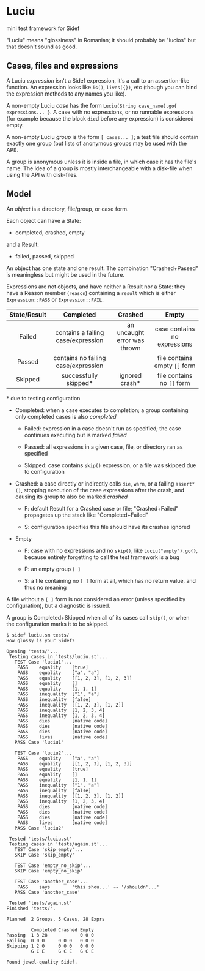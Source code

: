 # Luciu

mini test framework for Sidef

"Luciu" means "glossiness" in Romanian; it should probably be "lucios" but that doesn't sound as good.

## Cases, files and expressions

A Luciu *expression* isn't a Sidef expression, it's a call to an assertion-like function. An expression looks like `is()`, `lives({})`, etc (though you can bind the expression methods to any names you like).

A non-empty Luciu *case* has the form `Luciu(String case_name).go{ expressions... }`. A case with no expressions, or no runnable expressions (for example because the block `die`d before any expression) is considered empty.

A non-empty Luciu *group* is the form `[ cases... ]`; a test file should contain exactly one group (but lists of anonymous groups may be used with the API).

A group is anonymous unless it is inside a file, in which case it has the file's name. The idea of a group is mostly interchangeable with a disk-file when using the API with disk-files.

## Model
An *object* is a directory, file/group, or case form.

Each object can have a State:
* completed, crashed, empty

and a Result:
* failed, passed, skipped

An object has one state and one result. The combination "Crashed+Passed" is meaningless but might be used in the future.

Expressions are not objects, and have neither a Result nor a State: they have a Reason member (`reason`) containing a `result` which is either `Expression::PASS` or `Expression::FAIL`.

| State/Result 	|              Completed              	|            Crashed           	|             Empty             	|
|:------------:	|:-----------------------------------:	|:----------------------------:	|:-----------------------------:	|
|    Failed    	|  contains a failing case/expression 	| an uncaught error was thrown 	|  case contains no expressions 	|
|    Passed    	| contains no failing case/expression 	|                              	| file contains empty `[]` form 	|
|    Skipped   	|        successfully skipped*        	|         ignored crash*       	|   file contains no `[]` form  	|

\* due to testing configuration

* Completed: when a case executes to completion; a group containing only completed cases is also *completed*
  * Failed: expression in a case doesn't run as specified; the case continues executing but is marked *failed*

  * Passed: all expressions in a given case, file, or directory ran as specified

  * Skipped: case contains `skip()` expression, or a file was skipped due to configuration

* Crashed: a case directly or indirectly calls `die`, `warn`, or a failing `assert*()`, stopping execution of the case expressions after the crash, and causing its group to also be marked *crashed*

  * F: default Result for a Crashed case or file; "Crashed+Failed" propagates up the stack like "Completed+Failed"

  * S: configuration specifies this file should have its crashes ignored

* Empty
  * F: case with no expressions and no `skip()`, like `Luciu("empty").go{}`, because entirely forgetting to call the test framework is a bug

  * P: an empty group `[ ]`

  * S: a file containing no `[ ]` form at all, which has no return value, and thus no meaning

A file without a `[ ]` form is not considered an error (unless specified by configuration), but a diagnostic is issued.

A group is Completed+Skipped when all of its cases call `skip()`, or when the configuration marks it to be skipped.

```
$ sidef luciu.sm tests/
How glossy is your Sidef?

Opening 'tests/'...
 Testing cases in 'tests/luciu.st'...
   TEST Case 'luciu1'...
	PASS	equality	[true]
	PASS	equality	["a", "a"]
	PASS	equality	[[1, 2, 3], [1, 2, 3]]
	PASS	equality	[]
	PASS	equality	[1, 1, 1]
	PASS	inequality	["1", "a"]
	PASS	inequality	[false]
	PASS	inequality	[[1, 2, 3], [1, 2]]
	PASS	inequality	[1, 2, 3, 4]
	PASS	inequality	[1, 2, 3, 4]
	PASS	dies		[native code]
	PASS	dies		[native code]
	PASS	dies		[native code]
	PASS	lives		[native code]
   PASS Case 'luciu1'

   TEST Case 'luciu2'...
	PASS	equality	["a", "a"]
	PASS	equality	[[1, 2, 3], [1, 2, 3]]
	PASS	equality	[true]
	PASS	equality	[]
	PASS	equality	[1, 1, 1]
	PASS	inequality	["1", "a"]
	PASS	inequality	[false]
	PASS	inequality	[[1, 2, 3], [1, 2]]
	PASS	inequality	[1, 2, 3, 4]
	PASS	dies		[native code]
	PASS	dies		[native code]
	PASS	dies		[native code]
	PASS	lives		[native code]
   PASS Case 'luciu2'

 Tested 'tests/luciu.st'
 Testing cases in 'tests/again.st'...
   TEST Case 'skip_empty'...
   SKIP Case 'skip_empty'

   TEST Case 'empty_no_skip'...
   SKIP Case 'empty_no_skip'

   TEST Case 'another_case'...
	PASS	says		'this shou...' ~~ '/shouldn'...'
   PASS Case 'another_case'

 Tested 'tests/again.st'
Finished 'tests/'.

Planned  2 Groups, 5 Cases, 28 Exprs

         Completed Crashed Empty
Passing  1 3 28            0 0 0
Failing  0 0 0     0 0 0   0 0 0
Skipping 1 2 0     0 0 0   0 0 0
         G C E     G C E   G C E

Found jewel-quality Sidef.
```